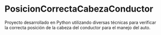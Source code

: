 # PosicionCorrectaCabezaConductor
Proyecto desarrollado en Python utilizando diversas técnicas para verificar la correcta posición de la cabeza del conductor para el manejo del auto.

